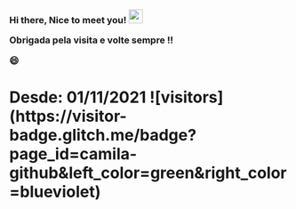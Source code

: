  
<h3>
 Hi there, Nice to meet you! <img src="https://media.giphy.com/media/hvRJCLFzcasrR4ia7z/giphy.gif" width="25px"/>
 
 Obrigada pela visita e volte sempre !! 
 
 😄 
</h3>

 
<h1>Desde: 01/11/2021 ![visitors](https://visitor-badge.glitch.me/badge?page_id=camila-github&left_color=green&right_color=blueviolet)


 
 
 
